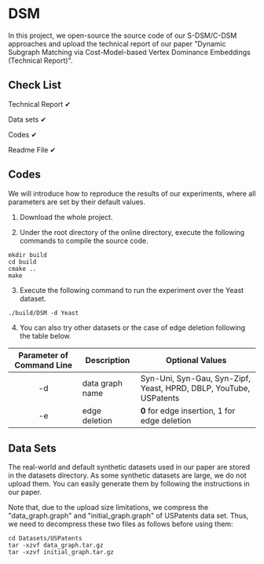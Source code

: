 # DSM

In this project, we open-source the source code of our S-DSM/C-DSM approaches and upload the technical report of our paper "Dynamic Subgraph Matching via Cost-Model-based Vertex Dominance Embeddings (Technical Report)".

## Check List

Technical Report ✔

Data sets ✔

Codes ✔

Readme File ✔

## Codes
We will introduce how to reproduce the results of our experiments, where all parameters are set by their default values.

1. Download the whole project.

2. Under the root directory of the online directory, execute the following commands to compile the source code.

```
mkdir build
cd build
cmake ..
make
```

3. Execute the following command to run the experiment over the Yeast dataset.

```
./build/DSM -d Yeast
```

4. You can also try other datasets or the case of edge deletion following the table below.

| Parameter of Command Line | Description | Optional Values |
| :-----------: | ----------- | ----------- |
| -d | data graph name | Syn-Uni, Syn-Gau, Syn-Zipf, Yeast, HPRD, DBLP, YouTube, USPatents|
| -e | edge deletion | **0** for edge insertion, 1 for edge deletion |

## Data Sets

The real-world and default synthetic datasets used in our paper are stored in the datasets directory. As some synthetic datasets are large, we do not upload them. You can easily generate them by following the instructions in our paper.

Note that, due to the upload size limitations, we compress the "data_graph.graph" and "initial_graph.graph" of USPatents data set. Thus, we need to decompress these two files as follows before using them:

```
cd Datasets/USPatents
tar -xzvf data_graph.tar.gz
tar -xzvf initial_graph.tar.gz
```
